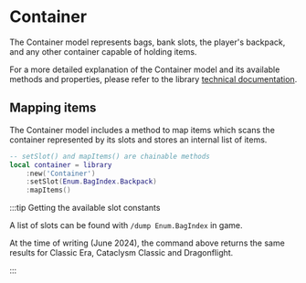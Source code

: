 # Container

The Container model represents bags, bank slots, the player's backpack, and 
any other container capable of holding items.

For a more detailed explanation of the Container model and its available 
methods and properties, please refer to the library
[technical documentation](pathname:///lua-docs/classes/Models.Container.html).

## Mapping items

The Container model includes a method to map items which scans the container
represented by its slots and stores an internal list of items.

```lua
-- setSlot() and mapItems() are chainable methods
local container = library
    :new('Container')
    :setSlot(Enum.BagIndex.Backpack)
    :mapItems()
```

:::tip Getting the available slot constants

A list of slots can be found with `/dump Enum.BagIndex` in game.

At the time of writing (June 2024), the command above returns the same results
for Classic Era, Cataclysm Classic and Dragonflight.

:::